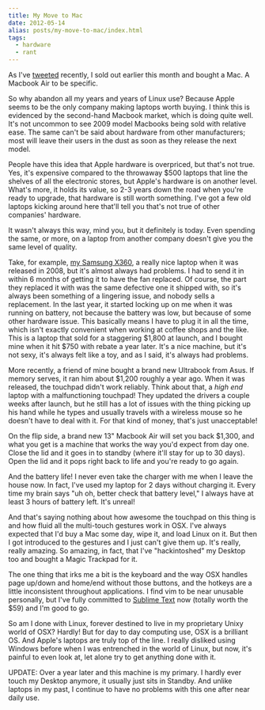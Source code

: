 ```yaml
---
title: My Move to Mac
date: 2012-05-14
alias: posts/my-move-to-mac/index.html
tags:
  - hardware
  - rant
---
```


As I've [tweeted](https://twitter.com/w33ble/status/197185466154487809) recently, I sold out earlier this month and bought a Mac. A Macbook Air to be specific.

So why abandon all my years and years of Linux use? Because Apple seems to be the only company making laptops worth buying. I think this is evidenced by the second-hand Macbook market, which is doing quite well. It's not uncommon to see 2009 model Macbooks being sold with relative ease. The same can't be said about hardware from other manufacturers; most will leave their users in the dust as soon as they release the next model.

People have this idea that Apple hardware is overpriced, but that's not true. Yes, it's expensive compared to the throwaway $500 laptops that line the shelves of all the electronic stores, but Apple's hardware is on another level. What's more, it holds its value, so 2-3 years down the road when you're ready to upgrade, that hardware is still worth something. I've got a few old laptops kicking around here that'll tell you that's not true of other companies' hardware.

It wasn't always this way, mind you, but it definitely is today. Even spending the same, or more, on a laptop from another company doesn't give you the same level of quality.

Take, for example, [my Samsung X360](posts/my-sweet-new-laptop), a really nice laptop when it was released in 2008, but it's almost always had problems. I had to send it in within 6 months of getting it to have the fan replaced. Of course, the part they replaced it with was the same defective one it shipped with, so it's always been something of a lingering issue, and nobody sells a replacement. In the last year, it started locking up on me when it was running on battery, not because the battery was low, but because of some other hardware issue. This basically means I have to plug it in all the time, which isn't exactly convenient when working at coffee shops and the like. This is a laptop that sold for a staggering $1,800 at launch, and I bought mine when it hit $750 with rebate a year later. It's a nice machine, but it's not sexy, it's always felt like a toy, and as I said, it's always had problems.

More recently, a friend of mine bought a brand new Ultrabook from Asus. If memory serves, it ran him about $1,200 roughly a year ago. When it was released, the touchpad didn't work reliably. Think about that, a *high end* laptop with a malfunctioning touchpad! They updated the drivers a couple weeks after launch, but he still has a lot of issues with the thing picking up his hand while he types and usually travels with a wireless mouse so he doesn't have to deal with it. For that kind of money, that's just unacceptable!

On the flip side, a brand new 13" Macbook Air will set you back $1,300, and what you get is a machine that works the way you'd expect from day one. Close the lid and it goes in to standby (where it'll stay for up to 30 days). Open the lid and it pops right back to life and you're ready to go again.

And the battery life! I never even take the charger with me when I leave the house now. In fact, I've used my laptop for 2 days without charging it. Every time my brain says "uh oh, better check that battery level," I always have at least 3 hours of battery left. It's unreal!

And that's saying nothing about how awesome the touchpad on this thing is and how fluid all the multi-touch gestures work in OSX. I've always expected that I'd buy a Mac some day, wipe it, and load Linux on it. But then I got introduced to the gestures and I just can't give them up. It's really, really amazing. So amazing, in fact, that I've "hackintoshed" my Desktop too and bought a Magic Trackpad for it.

The one thing that irks me a bit is the keyboard and the way OSX handles page up/down and home/end without those buttons, and the hotkeys are a little inconsistent throughout applications. I find vim to be near unusable personally, but I've fully committed to [Sublime Text](http://www.sublimetext.com/2) now (totally worth the $59) and I'm good to go.

So am I done with Linux, forever destined to live in my proprietary Unixy world of OSX? Hardly! But for day to day computing use, OSX is a brilliant OS. And Apple's laptops are truly top of the line. I really disliked using Windows before when I was entrenched in the world of Linux, but now, it's painful to even look at, let alone try to get anything done with it.

UPDATE: Over a year later and this machine is my primary. I hardly ever touch my Desktop anymore, it usually just sits in Standby. And unlike laptops in my past, I continue to have no problems with this one after near daily use.
